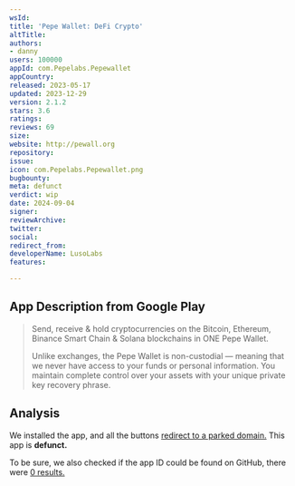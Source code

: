 ```yaml
---
wsId: 
title: 'Pepe Wallet: DeFi Crypto'
altTitle: 
authors:
- danny 
users: 100000
appId: com.Pepelabs.Pepewallet
appCountry: 
released: 2023-05-17
updated: 2023-12-29
version: 2.1.2
stars: 3.6
ratings: 
reviews: 69
size: 
website: http://pewall.org
repository: 
issue: 
icon: com.Pepelabs.Pepewallet.png
bugbounty: 
meta: defunct
verdict: wip
date: 2024-09-04
signer: 
reviewArchive: 
twitter: 
social: 
redirect_from: 
developerName: LusoLabs
features: 

---
```


## App Description from Google Play

> Send, receive & hold cryptocurrencies on the Bitcoin, Ethereum, Binance Smart Chain & Solana blockchains in ONE Pepe Wallet.
> 
> Unlike exchanges, the Pepe Wallet is non-custodial — meaning that we never have access to your funds or personal information. You maintain complete control over your assets with your unique private key recovery phrase.

## Analysis 

We installed the app, and all the buttons [redirect to a parked domain.](https://x.com/BitcoinWalletz/status/1831310024863531224) This app is **defunct.**

To be sure, we also checked if the app ID could be found on GitHub, there were [0 results.](https://github.com/search?q=%22com.Pepelabs.Pepewallet%22&type=code)